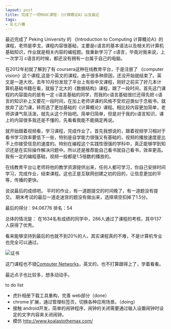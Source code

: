 ```yaml
---
layout: post
title: 完成了一项MOOC课程-《计算概论A》以及最近
tags: 
- 乱七八糟
---
```



最近完成了 Peking University 的 《Introduction to Computing 计算概论A》的课程，老师是李戈，课程内容很基础，主要是c语言的基本语法以及相关的计算机基础知识，作业就是相关内容的编程题。我重新学习了 c语言，毕竟对我来说，上一次学习 c语言的时候，都还没有拥有一台属于自己的电脑。

在2012年初就了解到了有 coursera这种在线教育平台，于是注册了 《computer vision》这个课程,这是个英文的课程。由于很多种原因，还没开始就结束了。英文是一道大坎。去年10月份发现了平台上有些中文课程，刚好之前买了好几本计算机基础书籍在看，就报了北大的《数据结构》课程，跟了一段时间，首先这门课程的内容面向的是有一定 c语言基础的同学，而我的c语言基础很烂还得先把 c语言的知识补上又要花一段时间，在加上老师讲课的风格不受欢迎类似于念板书，就放弃了这门课，转而选了更加基础的《计算概论》课程。相比较内容更加简单，老师讲课气氛活泼。就先从这个开始吧。简单归简单，但是对于我的c语言知识，课上的内容很多我还是不懂的，先看看我能不能搞定再说。

就开始跟着视频看，学习课程，完成作业了。首先我想说的，跟着视频学习相对于看书学习效率要低下一些，特别是自学能力很强又有基础的，视频的播放速度是比不上你接受信息的速度的。特别在编程这个实践性很强的学科中，真正能够学到知识还是在实际操作解决问题中。所以还是推荐能自己看书就自己看书，效率更高。我有一定的编程基础，视频一般都是1.5倍数的播放的。

在线教育平台让老师将他的教学资源提供出来，任何人都可学习，你自己安排时间学习，完成作业，结束课程。这也正是互联网创建之初的目的，让信息更加的平等，传播的更快。

说说最后的成绩吧。
平时的作业，有一道题提交的时间晚了，有一道题没有提交。
期末考试的最后一道走迷宫的题没有做出来，选择填空扣掉了1.5分。

最后的得分：94.06776
排名：54

总体的情况是：
在1634名有成绩的同学中，286人通过了课程的考核，其中137人获得了优秀。

看来能够坚持到最后的也就不到20%的人，其实课程真的不难，不是计算机专业也完全可以通过。

![证书](http://ww2.sinaimg.cn/large/6a0c2c15gw1ecrh9iqxhkj20nl0ujju4.jpg)


这门课程也不错[Computer Networks](https://class.coursera.org/comnetworks-003)，英文的，也不打算跟得上了，学着看看。


最近点子也比较多，想多动动手。

to do list

 - 虎扑相册下载工具重构，完善 web部分（done）
 - chrome 扩展，通过管理标签页，切换各种应用场景。（doing）
 - 接触 android开发，简单的闹钟程序，闹钟的关闭需要通过输入设置闹钟时设定的文字内容来关闭闹钟。
 - 模仿 http://www.koalastothemax.com/
 

